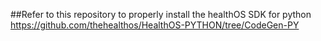 ##Refer to this repository to properly install the healthOS SDK for python
https://github.com/thehealthos/HealthOS-PYTHON/tree/CodeGen-PY
